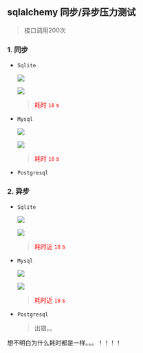 ## sqlalchemy 同步/异步压力测试

>接口调用200次

### 1. 同步

+ `Sqlite`

  ![](C:/Users/26921/Desktop/FastAPI/sqlite_sync_read_start.png)

  ![](C:/Users/26921/Desktop/FastAPI/sqlite_sync_read_end.png)

  ><font color="red">耗时 `18` s</font>

+ `Mysql`

  ![](C:/Users/26921/Desktop/FastAPI/mysql_sync_start.png)

  ![](C:/Users/26921/Desktop/FastAPI/mysql_sync_end.png)

  ><font color="red">耗时 `18` s</font>

+ `Postgresql`

### 2.  异步

+ `Sqlite`

  ![](C:/Users/26921/Desktop/FastAPI/sqlite_async_read_start.png)

  ![](C:/Users/26921/Desktop/FastAPI/sqlite_async_read_end.png)

  ><font color="red">耗时近 `18` s</font>

+ `Mysql`

  ![](C:/Users/26921/Desktop/FastAPI/mysql_async_start.png)

  ![](C:/Users/26921/Desktop/FastAPI/mysql_async_end.png)

  ><font color="red">耗时近 `18` s</font>

+ `Postgresql`

  >出错。。





想不明白为什么耗时都是一样。。。！！！！
